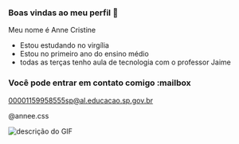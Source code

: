 ### Boas vindas ao meu perfil 🩷


Meu nome é Anne Cristine

- Estou estudando no virgília
- Estou no primeiro ano do ensino médio 
- todas as terças tenho aula de tecnologia com o professor Jaime

### Você pode entrar em contato comigo :mailbox

00001159958555sp@al.educacao.sp.gov.br

@annee.css

![descrição do GIF](https://media1.tenor.com/m/CuGazjN-RuoAAAAC/beomgyu-poke-beomgyu-cheekpoke.gif)

